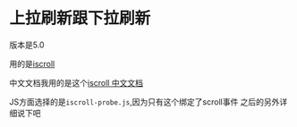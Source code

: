 # 上拉刷新跟下拉刷新
版本是5.0

用的是[iscroll](https://github.com/cubiq/iscroll,'iscroll')

中文文档我用的是这个[iscroll 中文文档](http://www.mamicode.com/info-detail-331827.html,'中文文档')

JS方面选择的是`iscroll-probe.js`,因为只有这个绑定了scroll事件
之后的另外详细说下吧